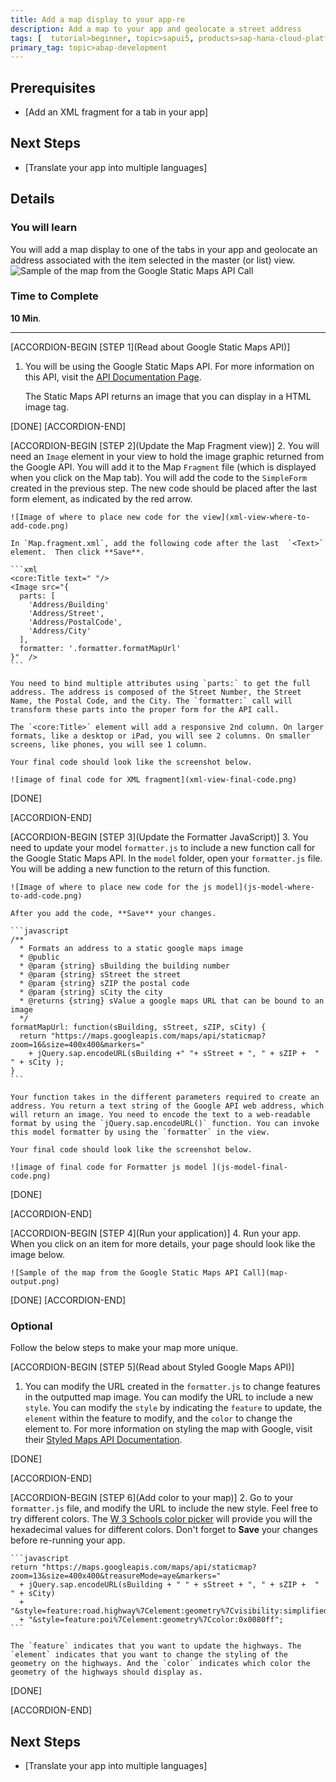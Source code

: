```yaml
---
title: Add a map display to your app-re
description: Add a map to your app and geolocate a street address
tags: [  tutorial>beginner, topic>sapui5, products>sap-hana-cloud-platform, products>sap-web-ide ]
primary_tag: topic>abap-development
---
```

  
## Prerequisites  
 - [Add an XML fragment for a tab in your app]
 
## Next Steps
 - [Translate your app into multiple languages]

## Details
### You will learn  
You will add a map display to one of the tabs in your app and geolocate an address associated with the item selected in the master (or list) view.
![Sample of the map from the Google Static Maps API Call](map-final-output.png)

### Time to Complete
**10 Min**.

---
[ACCORDION-BEGIN [STEP 1](Read about Google Static Maps API)]
1. You will be using the Google Static Maps API. For more information on this API, visit the [API Documentation Page](https://developers.google.com/maps/documentation/static-maps/intro).

    The Static Maps API returns an image that you can display in a HTML image tag.   

[DONE]
[ACCORDION-END]

[ACCORDION-BEGIN [STEP 2](Update the Map Fragment view)]
2. You will need an `Image` element in your view to hold the image graphic returned from the Google API. You will add it to the Map `Fragment` file (which is displayed when you click on the Map tab). You will add the code to the `SimpleForm` created in the previous step. The new code should be placed after the last form element, as indicated by the red arrow.

    ![Image of where to place new code for the view](xml-view-where-to-add-code.png)

    In `Map.fragment.xml`, add the following code after the last  `<Text>` element.  Then click **Save**.

    ```xml
    <core:Title text=" "/>
    <Image src="{
      parts: [
        'Address/Building'
        'Address/Street',
        'Address/PostalCode',
        'Address/City'
      ],
      formatter: '.formatter.formatMapUrl'
    }"  />
    ```

    You need to bind multiple attributes using `parts:` to get the full address. The address is composed of the Street Number, the Street Name, the Postal Code, and the City. The `formatter:` call will transform these parts into the proper form for the API call.

    The `<core:Title>` element will add a responsive 2nd column. On larger formats, like a desktop or iPad, you will see 2 columns. On smaller screens, like phones, you will see 1 column.

    Your final code should look like the screenshot below.

    ![image of final code for XML fragment](xml-view-final-code.png)
    
[DONE]

[ACCORDION-END]

[ACCORDION-BEGIN [STEP 3](Update the Formatter JavaScript)]
3. You need to update your model `formatter.js` to include a new function call for the Google Static Maps API. In the `model` folder, open your `formatter.js` file. You will be adding a new function to the return of this function.

    ![Image of where to place new code for the js model](js-model-where-to-add-code.png)

    After you add the code, **Save** your changes.

    ```javascript
    /**
      * Formats an address to a static google maps image
      * @public
      * @param {string} sBuilding the building number
      * @param {string} sStreet the street
      * @param {string} sZIP the postal code
      * @param {string} sCity the city
      * @returns {string} sValue a google maps URL that can be bound to an image
      */
    formatMapUrl: function(sBuilding, sStreet, sZIP, sCity) {
      return "https://maps.googleapis.com/maps/api/staticmap?zoom=16&size=400x400&markers="
        + jQuery.sap.encodeURL(sBuilding +" "+ sStreet + ", " + sZIP +  " " + sCity );
    }
    ```

    Your function takes in the different parameters required to create an address. You return a text string of the Google API web address, which will return an image. You need to encode the text to a web-readable format by using the `jQuery.sap.encodeURL()` function. You can invoke this model formatter by using the `formatter` in the view.

    Your final code should look like the screenshot below.

    ![image of final code for Formatter js model ](js-model-final-code.png)
    
[DONE]

[ACCORDION-END]

[ACCORDION-BEGIN [STEP 4](Run your application)]
4. Run your app. When you click on an item for more details, your page should look like the image below.

    ![Sample of the map from the Google Static Maps API Call](map-output.png)
[DONE]
[ACCORDION-END]

### Optional
Follow the below steps to make your map more unique.

[ACCORDION-BEGIN [STEP 5](Read about Styled Google Maps API)]
1. You can modify the URL created in the `formatter.js` to change features in the outputted map image. You can modify the URL to include a new `style`. You can modify the `style` by indicating the `feature` to update, the `element` within the feature to modify, and the `color` to change the element to. For more information on styling the map with Google, visit their [Styled Maps API Documentation](https://developers.google.com/maps/documentation/static-maps/styling).

[DONE]

[ACCORDION-END]

[ACCORDION-BEGIN [STEP 6](Add color to your map)]
2. Go to your `formatter.js` file, and modify the URL to include the new style. Feel free to try different colors. The [W 3 Schools color picker](http://www.w3schools.com/colors/colors_picker.asp) will provide you will the hexadecimal values for different colors. Don't forget to **Save** your changes before re-running your app.

    ```javascript
    return "https://maps.googleapis.com/maps/api/staticmap?zoom=13&size=400x400&treasureMode=aye&markers="
      + jQuery.sap.encodeURL(sBuilding + " " + sStreet + ", " + sZIP +  " " + sCity)
      + "&style=feature:road.highway%7Celement:geometry%7Cvisibility:simplified%7Ccolor:0xc280e9"
      + "&style=feature:poi%7Celement:geometry%7Ccolor:0x0080ff";
    ```

    The `feature` indicates that you want to update the highways. The `element` indicates that you want to change the styling of the geometry on the highways. And the `color` indicates which color the geometry of the highways should display as.
    
[DONE]

[ACCORDION-END]

## Next Steps
 - [Translate your app into multiple languages]

